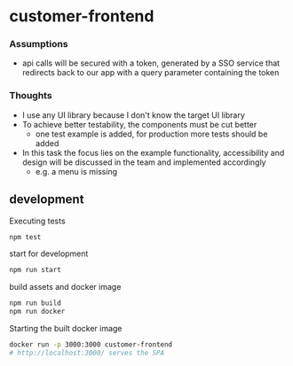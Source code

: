 # customer-frontend

### Assumptions
* api calls will be secured with a token, generated by a SSO service that redirects back to our app with a query parameter containing the token 

### Thoughts
* I use any UI library because I don't know the target UI library
* To achieve better testability, the components must be cut better
  * one test example is added, for production more tests should be added
* In this task the focus lies on the example functionality, accessibility and design will be discussed in the team and implemented accordingly
  * e.g. a menu is missing

## development

Executing tests

```bash
npm test
```

start for development

```bash
npm run start
```

build assets and docker image
```bash
npm run build
npm run docker
```

Starting the built docker image

```bash
docker run -p 3000:3000 customer-frontend
# http://localhost:3000/ serves the SPA
```